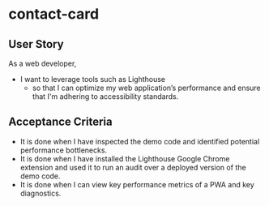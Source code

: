 # contact-card

## User Story

As a web developer, 

- I want to leverage tools such as Lighthouse 
  - so that I can optimize my web application’s performance and ensure that I'm adhering to accessibility standards.
  
## Acceptance Criteria

- It is done when I have inspected the demo code and identified potential performance bottlenecks.
- It is done when I have installed the Lighthouse Google Chrome extension and used it to run an audit over a deployed version of the demo code.
- It is done when I can view key performance metrics of a PWA and key diagnostics.
